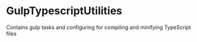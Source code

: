 # GulpTypescriptUtilities
Contains gulp tasks and configuring for compiling and minifying TypeScript files
